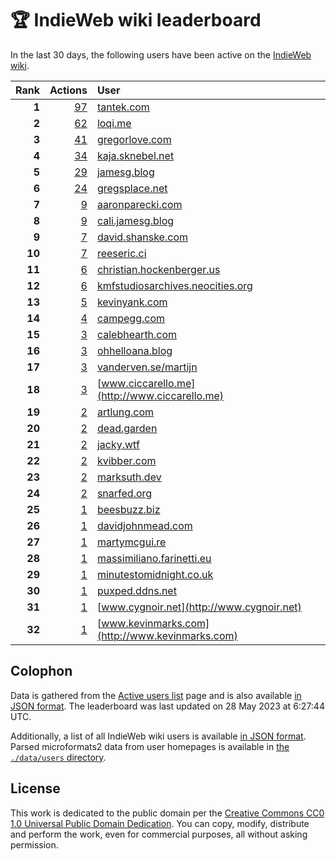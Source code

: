# 🏆 IndieWeb wiki leaderboard

In the last 30 days, the following users have been active on the [IndieWeb wiki](https://indieweb.org).

| Rank | Actions | User |
|-----:|--------:|:-----|
| **1** | [97](https://indieweb.org/Special:Contributions/Tantek.com) | [tantek.com](http://tantek.com) |
| **2** | [62](https://indieweb.org/Special:Contributions/Loqi.me) | [loqi.me](http://loqi.me) |
| **3** | [41](https://indieweb.org/Special:Contributions/Gregorlove.com) | [gregorlove.com](http://gregorlove.com) |
| **4** | [34](https://indieweb.org/Special:Contributions/Kaja.sknebel.net) | [kaja.sknebel.net](http://kaja.sknebel.net) |
| **5** | [29](https://indieweb.org/Special:Contributions/Jamesg.blog) | [jamesg.blog](http://jamesg.blog) |
| **6** | [24](https://indieweb.org/Special:Contributions/Gregsplace.net) | [gregsplace.net](http://gregsplace.net) |
| **7** | [9](https://indieweb.org/Special:Contributions/Aaronparecki.com) | [aaronparecki.com](http://aaronparecki.com) |
| **8** | [9](https://indieweb.org/Special:Contributions/Cali.jamesg.blog) | [cali.jamesg.blog](http://cali.jamesg.blog) |
| **9** | [7](https://indieweb.org/Special:Contributions/David.shanske.com) | [david.shanske.com](http://david.shanske.com) |
| **10** | [7](https://indieweb.org/Special:Contributions/Reeseric.ci) | [reeseric.ci](http://reeseric.ci) |
| **11** | [6](https://indieweb.org/Special:Contributions/Christian.hockenberger.us) | [christian.hockenberger.us](http://christian.hockenberger.us) |
| **12** | [6](https://indieweb.org/Special:Contributions/Kmfstudiosarchives.neocities.org) | [kmfstudiosarchives.neocities.org](http://kmfstudiosarchives.neocities.org) |
| **13** | [5](https://indieweb.org/Special:Contributions/Kevinyank.com) | [kevinyank.com](http://kevinyank.com) |
| **14** | [4](https://indieweb.org/Special:Contributions/Campegg.com) | [campegg.com](http://campegg.com) |
| **15** | [3](https://indieweb.org/Special:Contributions/Calebhearth.com) | [calebhearth.com](http://calebhearth.com) |
| **16** | [3](https://indieweb.org/Special:Contributions/Ohhelloana.blog) | [ohhelloana.blog](http://ohhelloana.blog) |
| **17** | [3](https://indieweb.org/Special:Contributions/Vanderven.se_martijn) | [vanderven.se/martijn](http://vanderven.se/martijn) |
| **18** | [3](https://indieweb.org/Special:Contributions/Www.ciccarello.me) | [www.ciccarello.me](http://www.ciccarello.me) |
| **19** | [2](https://indieweb.org/Special:Contributions/Artlung.com) | [artlung.com](http://artlung.com) |
| **20** | [2](https://indieweb.org/Special:Contributions/Dead.garden) | [dead.garden](http://dead.garden) |
| **21** | [2](https://indieweb.org/Special:Contributions/Jacky.wtf) | [jacky.wtf](http://jacky.wtf) |
| **22** | [2](https://indieweb.org/Special:Contributions/Kvibber.com) | [kvibber.com](http://kvibber.com) |
| **23** | [2](https://indieweb.org/Special:Contributions/Marksuth.dev) | [marksuth.dev](http://marksuth.dev) |
| **24** | [2](https://indieweb.org/Special:Contributions/Snarfed.org) | [snarfed.org](http://snarfed.org) |
| **25** | [1](https://indieweb.org/Special:Contributions/Beesbuzz.biz) | [beesbuzz.biz](http://beesbuzz.biz) |
| **26** | [1](https://indieweb.org/Special:Contributions/Davidjohnmead.com) | [davidjohnmead.com](http://davidjohnmead.com) |
| **27** | [1](https://indieweb.org/Special:Contributions/Martymcgui.re) | [martymcgui.re](http://martymcgui.re) |
| **28** | [1](https://indieweb.org/Special:Contributions/Massimiliano.farinetti.eu) | [massimiliano.farinetti.eu](http://massimiliano.farinetti.eu) |
| **29** | [1](https://indieweb.org/Special:Contributions/Minutestomidnight.co.uk) | [minutestomidnight.co.uk](http://minutestomidnight.co.uk) |
| **30** | [1](https://indieweb.org/Special:Contributions/Puxped.ddns.net) | [puxped.ddns.net](http://puxped.ddns.net) |
| **31** | [1](https://indieweb.org/Special:Contributions/Www.cygnoir.net) | [www.cygnoir.net](http://www.cygnoir.net) |
| **32** | [1](https://indieweb.org/Special:Contributions/Www.kevinmarks.com) | [www.kevinmarks.com](http://www.kevinmarks.com) |


## Colophon

Data is gathered from the [Active users list](https://indieweb.org/Special:ActiveUsers) page and is also available [in JSON format](https://github.com/jgarber623/indieweb-wiki-leaderboard/blob/main/data/leaderboard.json). The leaderboard was last updated on 28 May 2023 at 6:27:44 UTC.

Additionally, a list of all IndieWeb wiki users is available [in JSON format](https://github.com/jgarber623/indieweb-wiki-leaderboard/blob/main/data/users.json). Parsed microformats2 data from user homepages is available in [the `./data/users` directory](https://github.com/jgarber623/indieweb-wiki-leaderboard/blob/main/data/users).

## License

This work is dedicated to the public domain per the [Creative Commons CC0 1.0 Universal Public Domain Dedication](https://creativecommons.org/publicdomain/zero/1.0/). You can copy, modify, distribute and perform the work, even for commercial purposes, all without asking permission.
